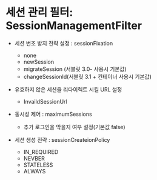 # 세션 관리 필터: SessionManagementFilter

- 세션 변조 방지 전략 설정 : sessionFixation

  - none
  - newSession
  - migrateSession (서블릿 3.0- 사용시 기본값)
  - changeSessionId(서블릿 3.1 + 컨테이너 사용시 기본값)

- 유효하지 않은 세션을 리다이렉트 시킬 URL 설정

  - InvaildSessionUrl

- 동시성 제어 : maximumSessions

  - 추가 로그인을 막을지 여부 설정(기본값 false)

- 세션 생성 전략 : sessionCreateionPolicy
  - IN_REQUIRED
  - NEVBER
  - STATELESS
  - ALWAYS
